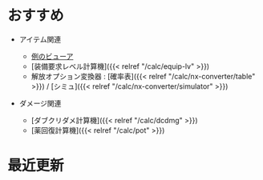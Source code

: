 # おすすめ

* アイテム関連
  * [例のビューア](https://rsvzuiun.github.io/rs-item-viewer/)
  * [装備要求レベル計算機]({{< relref "/calc/equip-lv" >}})
  * 解放オプション変換器 : [確率表]({{< relref "/calc/nx-converter/table" >}}) / [シミュ]({{< relref "/calc/nx-converter/simulator" >}})

* ダメージ関連
  * [ダブクリダメ計算機]({{< relref "/calc/dcdmg" >}})
  * [薬回復計算機]({{< relref "/calc/pot" >}})

# 最近更新
